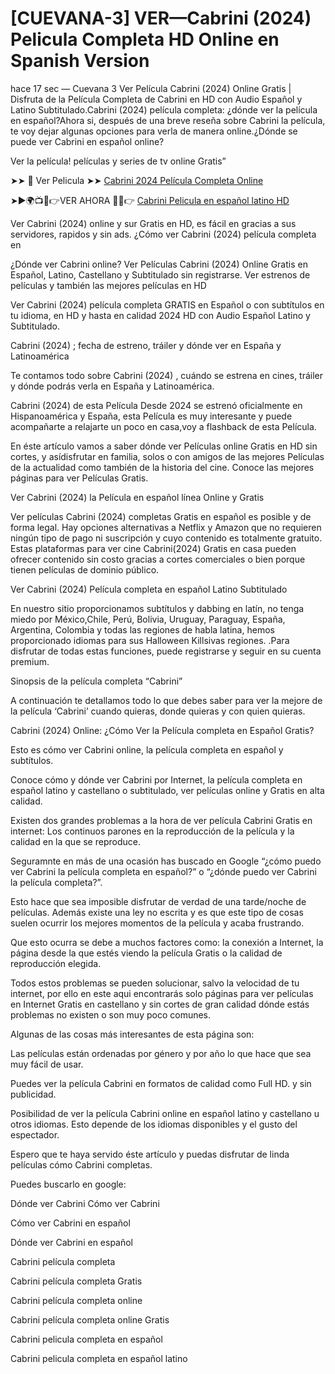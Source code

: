 # [CUEVANA-3] VER—Cabrini (2024) Pelicula Completa HD Online en Spanish Version

hace 17 sec — Cuevana 3 Ver Película Cabrini (2024) Online Gratis | Disfruta de la Película Completa de Cabrini en HD con Audio Español y Latino Subtitulado.Cabrini (2024) película completa: ¿dónde ver la película en español?Ahora si, después de una breve reseña sobre Cabrini la película, te voy dejar algunas opciones para verla de manera online.¿Dónde se puede ver Cabrini en español online?

Ver la película! películas y series de tv online Gratis”

➤➤ 📱 Ver Pelicula ➤➤ [Cabrini 2024 Película Completa Online](https://lightstream30.net/es/975056/cabrini.html)

➤►🌍📺📱👉VER AHORA 🔴✅👉 [Cabrini Pelicula en español latino HD](https://lightstream30.net/es/975056/cabrini.html)

Ver Cabrini (2024) online y sur Gratis en HD, es fácil en gracias a sus servidores, rapidos y sin ads. ¿Cómo ver Cabrini (2024) película completa en

¿Dónde ver Cabrini online? Ver Películas Cabrini (2024) Online Gratis en Español, Latino, Castellano y Subtitulado sin registrarse. Ver estrenos de películas y también las mejores películas en HD

Ver Cabrini (2024) película completa GRATIS en Español o con subtítulos en tu idioma, en HD y hasta en calidad 2024 HD con Audio Español Latino y Subtitulado.

Cabrini (2024) ; fecha de estreno, tráiler y dónde ver en España y Latinoamérica

Te contamos todo sobre Cabrini (2024) , cuándo se estrena en cines, tráiler y dónde podrás verla en España y Latinoamérica.

Cabrini (2024) de esta Película Desde 2024 se estrenó oficialmente en Hispanoamérica y España, esta Película es muy interesante y puede acompañarte a relajarte un poco en casa,voy a flashback de esta Película.

En éste artículo vamos a saber dónde ver Películas online Gratis en HD sin cortes, y asídisfrutar en familia, solos o con amigos de las mejores Películas de la actualidad como también de la historia del cine. Conoce las mejores páginas para ver Películas Gratis.

Ver Cabrini (2024) la Película en español línea Online y Gratis

Ver películas Cabrini (2024) completas Gratis en español es posible y de forma legal. Hay opciones alternativas a Netflix y Amazon que no requieren ningún tipo de pago ni suscripción y cuyo contenido es totalmente gratuito. Estas plataformas para ver cine Cabrini(2024) Gratis en casa pueden ofrecer contenido sin costo gracias a cortes comerciales o bien porque tienen películas de dominio público.

Ver Cabrini (2024) Película completa en español Latino Subtitulado

En nuestro sitio proporcionamos subtítulos y dabbing en latín, no tenga miedo por México,Chile, Perú, Bolivia, Uruguay, Paraguay, España, Argentina, Colombia y todas las regiones de habla latina, hemos proporcionado idiomas para sus Halloween Killsivas regiones. .Para disfrutar de todas estas funciones, puede registrarse y seguir en su cuenta premium.

Sinopsis de la película completa “Cabrini”

A continuación te detallamos todo lo que debes saber para ver la mejore de la película ‘Cabrini’ cuando quieras, donde quieras y con quien quieras.

Cabrini (2024) Online: ¿Cómo Ver la Película completa en Español Gratis?

Esto es cómo ver Cabrini online, la película completa en español y subtítulos.

Conoce cómo y dónde ver Cabrini por Internet, la película completa en español latino y castellano o subtitulado, ver películas online y Gratis en alta calidad.

Existen dos grandes problemas a la hora de ver película Cabrini Gratis en internet: Los continuos parones en la reproducción de la película y la calidad en la que se reproduce.

Seguramnte en más de una ocasión has buscado en Google “¿cómo puedo ver Cabrini la película completa en español?” o “¿dónde puedo ver Cabrini la película completa?”.

Esto hace que sea imposible disfrutar de verdad de una tarde/noche de películas. Además existe una ley no escrita y es que este tipo de cosas suelen ocurrir los mejores momentos de la película y acaba frustrando.

Que esto ocurra se debe a muchos factores como: la conexión a Internet, la página desde la que estés viendo la película Gratis o la calidad de reproducción elegida.

Todos estos problemas se pueden solucionar, salvo la velocidad de tu internet, por ello en este aqui encontrarás solo páginas para ver películas en Internet Gratis en castellano y sin cortes de gran calidad dónde estás problemas no existen o son muy poco comunes.

Algunas de las cosas más interesantes de esta página son:

Las películas están ordenadas por género y por año lo que hace que sea muy fácil de usar.

Puedes ver la película Cabrini en formatos de calidad como Full HD. y sin publicidad.

Posibilidad de ver la película Cabrini online en español latino y castellano u otros idiomas. Esto depende de los idiomas disponibles y el gusto del espectador.

Espero que te haya servido éste artículo y puedas disfrutar de linda películas cómo Cabrini completas.

Puedes buscarlo en google:

Dónde ver Cabrini Cómo ver Cabrini

Cómo ver Cabrini en español

Dónde ver Cabrini en español

Cabrini película completa

Cabrini película completa Gratis

Cabrini película completa online

Cabrini película completa online Gratis

Cabrini pelicula completa en español

Cabrini pelicula completa en español latino
